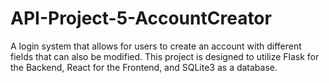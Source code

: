 # API-Project-5-AccountCreator
A login system that allows for users to create an account with different fields that can also be modified. This project is designed to utilize Flask for the Backend, React for the Frontend, and SQLite3 as a database.

